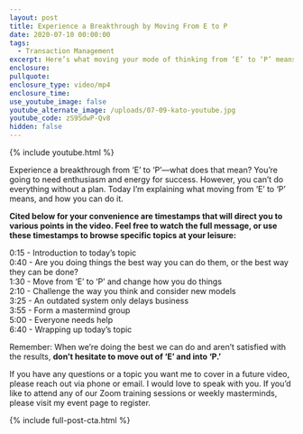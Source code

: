 ```yaml
---
layout: post
title: Experience a Breakthrough by Moving From E to P
date: 2020-07-10 00:00:00
tags:
  - Transaction Management
excerpt: Here’s what moving your mode of thinking from ‘E’ to ‘P’ means.
enclosure:
pullquote:
enclosure_type: video/mp4
enclosure_time:
use_youtube_image: false
youtube_alternate_image: /uploads/07-09-kato-youtube.jpg
youtube_code: zS9SdwP-Qv8
hidden: false
---
```


{% include youtube.html %}

Experience a breakthrough from ‘E’ to ‘P⁠’—what does that mean? You’re going to need enthusiasm and energy for success. However, you can’t do everything without a plan. Today I’m explaining what moving from ‘E’ to ‘P’ means, and how you can do it.

**Cited below for your convenience are timestamps that will direct you to various points in the video. Feel free to watch the full message, or use these timestamps to browse specific topics at your leisure:**

0:15 - Introduction to today’s topic<br>0:40 - Are you doing things the best way you can do them, or the best way they can be done?<br>1:30 - Move from ‘E’ to ‘P’ and change how you do things<br>2:10 - Challenge the way you think and consider new models<br>3:25 - An outdated system only delays business<br>3:55 - Form a mastermind group<br>5:00 - Everyone needs help<br>6:40 - Wrapping up today’s topic

Remember: When we’re doing the best we can do and aren’t satisfied with the results, **don’t hesitate to move out of ‘E’ and into ‘P.’**

If you have any questions or a topic you want me to cover in a future video, please reach out via phone or email. I would love to speak with you. If you’d like to attend any of our Zoom training sessions or weekly masterminds, please visit my event page to register.

{% include full-post-cta.html %}